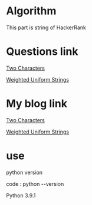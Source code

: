 # Algorithm
This part is string of HackerRank

# Questions link
[Two Characters](https://www.hackerrank.com/challenges/two-characters/problem?isFullScreen=true)

[Weighted Uniform Strings](https://www.hackerrank.com/challenges/weighted-uniform-string/problem?isFullScreen=true)

# My blog link
[Two Characters](https://woniblog.tistory.com/59)

[Weighted Uniform Strings](https://woniblog.tistory.com/60)

# use
python version

code : python --version

Python 3.9.1
